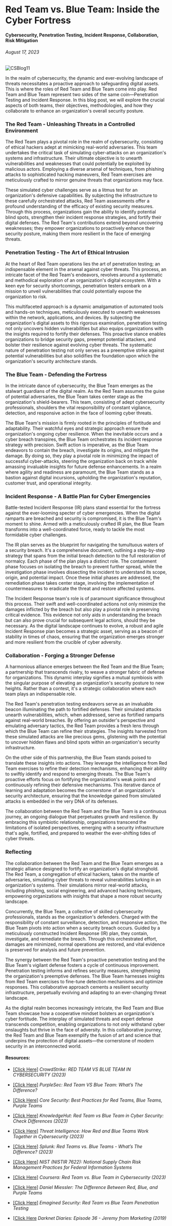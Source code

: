 # Red Team vs. Blue Team: Inside the Cyber Fortress
#### Cybersecurity, Penetration Testing, Incident Response, Collaboration, Risk Mitigation
###### August 17, 2023

![CSBlog11](https://github.com/CJanecka/Wisdom_for_the_Digital_World-My_Blog/assets/131223318/7a0ea8f1-9123-4143-803b-f70c90b7cf5f)

In the realm of cybersecurity, the dynamic and ever-evolving landscape of threats necessitates a proactive approach to safeguarding digital assets. This is where the roles of Red Team and Blue Team come into play. Red Team and Blue Team represent two sides of the same coin—Penetration Testing and Incident Response. In this blog post, we will explore the crucial aspects of both teams, their objectives, methodologies, and how they collaborate to enhance an organization's overall security posture.

### The Red Team - Unleashing Threats in a Controlled Environment

The Red Team plays a pivotal role in the realm of cybersecurity, consisting of ethical hackers adept at mimicking real-world adversaries. This team undertakes the critical task of simulating cyber-attacks on an organization's systems and infrastructure. Their ultimate objective is to unearth vulnerabilities and weaknesses that could potentially be exploited by malicious actors. Employing a diverse arsenal of techniques, from phishing attacks to sophisticated hacking maneuvers, Red Team exercises are meticulously crafted to mirror genuine threats that organizations may face.

These simulated cyber challenges serve as a litmus test for an organization's defensive capabilities. By subjecting the infrastructure to these carefully orchestrated attacks, Red Team assessments offer a profound understanding of the efficacy of existing security measures. Through this process, organizations gain the ability to identify potential blind spots, strengthen their incident response strategies, and fortify their digital defenses. The Red Team's contributions extend beyond uncovering weaknesses; they empower organizations to proactively enhance their security posture, making them more resilient in the face of emerging threats.

### Penetration Testing - The Art of Ethical Intrusion

At the heart of Red Team operations lies the art of penetration testing; an indispensable element in the arsenal against cyber threats. This process, an intricate facet of the Red Team's endeavors, revolves around a systematic and methodical exploration of an organization's digital ecosystem. With a keen eye for security shortcomings, penetration testers embark on a mission to unveil vulnerabilities that could potentially expose the organization to risk.

This multifaceted approach is a dynamic amalgamation of automated tools and hands-on techniques, meticulously executed to unearth weaknesses within the network, applications, and devices. By subjecting the organization's digital assets to this rigorous examination, penetration testing not only uncovers hidden vulnerabilities but also equips organizations with the insights required to fortify their defenses. This proactive stance enables organizations to bridge security gaps, preempt potential attackers, and bolster their resilience against evolving cyber threats. The systematic nature of penetration testing not only serves as a preemptive strike against potential vulnerabilities but also solidifies the foundation upon which the organization's security architecture stands.

### The Blue Team - Defending the Fortress

In the intricate dance of cybersecurity, the Blue Team emerges as the stalwart guardians of the digital realm. As the Red Team assumes the guise of potential adversaries, the Blue Team takes center stage as the organization's shield-bearers. This team, consisting of adept cybersecurity professionals, shoulders the vital responsibility of constant vigilance, detection, and responsive action in the face of looming cyber threats.

The Blue Team's mission is firmly rooted in the principles of fortitude and adaptability. Their watchful eyes and strategic approach ensure the organization's ongoing cyber resilience. When the inevitable occurs and a cyber breach transpires, the Blue Team orchestrates its incident response strategy with precision. Swift action is imperative, as the Blue Team endeavors to contain the breach, investigate its origins, and mitigate the damage. By doing so, they play a pivotal role in minimizing the impact of successful cyber-attacks, steering the organization back on track while amassing invaluable insights for future defense enhancements. In a realm where agility and readiness are paramount, the Blue Team stands as a bastion against digital incursions, upholding the organization's reputation, customer trust, and operational integrity.

### Incident Response - A Battle Plan for Cyber Emergencies

Battle-tested Incident Response (IR) plans stand essential for the fortress against the ever-looming specter of cyber emergencies. When the digital ramparts are breached and security is compromised, it is the Blue Team's moment to shine. Armed with a meticulously crafted IR plan, the Blue Team transforms into a well-coordinated force, ready to tackle the most formidable cyber challenges.

The IR plan serves as the blueprint for navigating the tumultuous waters of a security breach. It's a comprehensive document, outlining a step-by-step strategy that spans from the initial breach detection to the full restoration of normalcy. Each phase of the plan plays a distinct role. The containment phase focuses on isolating the breach to prevent further spread, while the investigation phase involves dissecting the incident to understand its scope, origin, and potential impact. Once these initial phases are addressed, the remediation phase takes center stage, involving the implementation of countermeasures to eradicate the threat and restore affected systems.

The Incident Response team's role is of paramount significance throughout this process. Their swift and well-coordinated actions not only minimize the damages inflicted by the breach but also play a pivotal role in preserving critical evidence. This evidence not only aids in understanding the breach but can also prove crucial for subsequent legal actions, should they be necessary. As the digital landscape continues to evolve, a robust and agile Incident Response plan becomes a strategic asset, serving as a beacon of stability in times of chaos, ensuring that the organization emerges stronger and more resilient from the crucible of cyber adversity.

### Collaboration - Forging a Stronger Defense

A harmonious alliance emerges between the Red Team and the Blue Team; a partnership that transcends rivalry, to weave a stronger fabric of defense for organizations. This dynamic interplay signifies a mutual symbiosis with the singular purpose of elevating an organization's security posture to new heights. Rather than a contest, it's a strategic collaboration where each team plays an indispensable role.

The Red Team's penetration testing endeavors serve as an invaluable beacon illuminating the path to fortified defenses. Their simulated attacks unearth vulnerabilities, which, when addressed, serve as fortified ramparts against real-world breaches. By offering an outsider's perspective and emulating adversary tactics, the Red Team provides a fresh lens through which the Blue Team can refine their strategies. The insights harvested from these simulated attacks are like precious gems, glistening with the potential to uncover hidden flaws and blind spots within an organization's security infrastructure.

On the other side of this partnership, the Blue Team stands poised to translate these insights into actions. They leverage the intelligence from Red Team exercises to refine their detection mechanisms, enhancing their ability to swiftly identify and respond to emerging threats. The Blue Team's proactive efforts focus on fortifying the organization's weak points and continuously refining their defensive mechanisms. This iterative dance of learning and adaptation becomes the cornerstone of an organization's security architecture, ensuring that the knowledge gained from simulated attacks is embedded in the very DNA of its defenses.

The collaboration between the Red Team and the Blue Team is a continuous journey, an ongoing dialogue that perpetuates growth and resilience. By embracing this symbiotic relationship, organizations transcend the limitations of isolated perspectives, emerging with a security infrastructure that's agile, fortified, and prepared to weather the ever-shifting tides of cyber threats.

### Reflecting

The collaboration between the Red Team and the Blue Team emerges as a strategic alliance designed to fortify an organization's digital stronghold. The Red Team, a congregation of ethical hackers, takes on the mantle of adversaries, simulating cyber threats to reveal vulnerabilities lurking in an organization's systems. Their simulations mirror real-world attacks, including phishing, social engineering, and advanced hacking techniques, empowering organizations with insights that shape a more robust security landscape.

Concurrently, the Blue Team, a collective of skilled cybersecurity professionals, stands as the organization's defenders. Charged with the responsibility of constant surveillance, detection, and responsive action, the Blue Team pivots into action when a security breach occurs. Guided by a meticulously constructed Incident Response (IR) plan, they contain, investigate, and remediate the breach. Through this orchestrated effort, damages are minimized, normal operations are restored, and vital evidence is preserved for analysis and future prevention.

The synergy between the Red Team's proactive penetration testing and the Blue Team's vigilant defense fosters a cycle of continuous improvement. Penetration testing informs and refines security measures, strengthening the organization's preemptive defenses. The Blue Team harnesses insights from Red Team exercises to fine-tune detection mechanisms and optimize responses. This collaborative approach cements a resilient security infrastructure, perpetually evolving and adapting to an ever-changing threat landscape.

As the digital realm becomes increasingly intricate, the Red Team and Blue Team showcase how a cooperative mindset bolsters an organization's cyber fortitude. The interplay of simulated threats and expert defense transcends competition, enabling organizations to not only withstand cyber onslaughts but thrive in the face of adversity. In this collaborative journey, the Red Team and Blue Team exemplify the fusion of art and science that underpins the protection of digital assets—the cornerstone of modern security in an interconnected world.

#### Resources:

- [[Click Here]](https://www.crowdstrike.com/cybersecurity-101/red-team-vs-blue-team/) *CrowdStrike: RED TEAM VS BLUE TEAM IN CYBERSECURITY (2023)*

- [[Click Here]](https://purplesec.us/red-team-vs-blue-team-cyber-security/) *PurpleSec: Red Team VS Blue Team: What’s The Difference?*

- [[Click Here]](https://www.coresecurity.com/blog/best-practices-red-teams-blue-teams-purple-teams) *Core Security: Best Practices for Red Teams, Blue Teams, Purple Teams*

- [[Click Here]](https://www.knowledgehut.com/blog/security/red-team-vs-blue-team) *KnowledgeHut: Red Team vs Blue Team in Cyber Security: Check Differences (2023)*

- [[Click Here]](https://www.threatintelligence.com/blog/red-team-vs-blue-team) *Threat Intelligence: How Red and Blue Teams Work Together in Cybersecurity (2023)*

- [[Click Here]](https://www.splunk.com/en_us/blog/learn/red-team-vs-blue-team.html) *Splunk: Red Teams vs. Blue Teams - What’s The Difference? (2023)*

- [[Click Here]](https://nvlpubs.nist.gov/nistpubs/ir/2012/NIST.IR.7622.pdf) *NIST (NISTIR 7622):  Notional Supply Chain Risk Management Practices for Federal Information Systems*

- [[Click Here]](https://www.coursera.org/articles/red-team-vs-blue-team) *Coursera: Red Team vs. Blue Team in Cybersecurity (2023)*

- [[Click Here]](https://danielmiessler.com/p/red-blue-purple-teams/) *Daniel Miessler: The Difference Between Red, Blue, and Purple Teams*

- [[Click Here]](https://www.emagined.com/red-team-and-blue-team) *Emagined Security: Red Team vs Blue Team Penetration Testing*

- [[Click Here](https://darknetdiaries.com/episode/36/) *Darknet Diaries: Episode 36 - Jeremy from Marketing (2019)*
